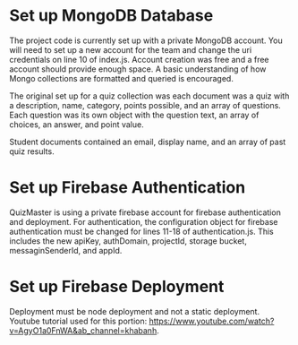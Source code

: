 # Set up MongoDB Database
The project code is currently set up with a private MongoDB account. 
You will need to set up a new account for the team and change the uri credentials on line 10 of index.js.
Account creation was free and a free account should provide enough space. A basic understanding of how Mongo collections are formatted and queried is encouraged.

The original set up for a quiz collection was each document was a quiz with a description, name, category, points possible, and an array of questions. Each question was its own object with the question text, an array of choices, an answer, and point value.

Student documents contained an email, display name, and an array of past quiz results.


# Set up Firebase Authentication
QuizMaster is using a private firebase account for firebase authentication and deployment. For authentication, 
the configuration object for firebase authentication must be changed for lines 11-18 of authentication.js. 
This includes the new apiKey, authDomain, projectId, storage bucket, messaginSenderId, and appId.

# Set up Firebase Deployment
Deployment must be node deployment and not a static deployment. Youtube tutorial used for this portion: https://www.youtube.com/watch?v=AgyO1a0FnWA&ab_channel=khabanh. 
